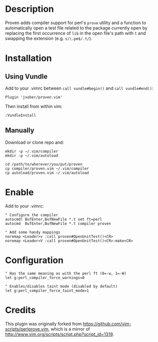 Description
===========

Proven adds compiler support for perl's `prove` utility and a function to
automatically open a test file related to the package currently open by
replacing the first occurrence of `lib` in the open file's path with `t`
and swapping the extension (e.g. `s/\.pm$/.t/`).

Installation
============

Using Vundle
------------

Add to your .vimrc between `call vundle#begin()` and `call vundle#end()`:

    Plugin 'jsober/proven.vim'

Then install from within vim:

    :VundleInstall

Manually
--------

Download or clone repo and:

    mkdir -p ~/.vim/compiler
    mkdir -p ~/.vim/autoload

    cd /path/to/wherever/you/put/proven
    cp compiler/proven.vim ~/.vim/compiler
    cp autoload/proven.vim ~/.vim/autoload

Enable
======

Add to your .vimrc:

    " Configure the compiler
    autocmd! BufEnter,BufNewFile *.t set ft=perl
    autocmd  BufEnter,BufNewFile *.t compiler proven

    " Add some handy mappings
    noremap <Leader>v :call proven#OpenUnitTest()<CR>
    noremap <Leader>V :call proven#OpenUnitTest()<CR>:make<CR>

Configuration
=============

    " Has the same meaning as with the perl ft (0=-w, 1=-W)
    let g:perl_compiler_force_warnings=0

    " Enables/disables taint mode (disabled by default)
    let g:perl_compiler_force_taint_mode=1

Credits
=======

This plugin was originally forked from https://github.com/vim-scripts/perlprove.vim,
which is a mirror of http://www.vim.org/scripts/script.php?script_id=1319.
